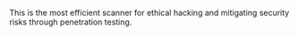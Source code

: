 This is the most efficient scanner for ethical hacking and mitigating security risks through penetration testing. 
